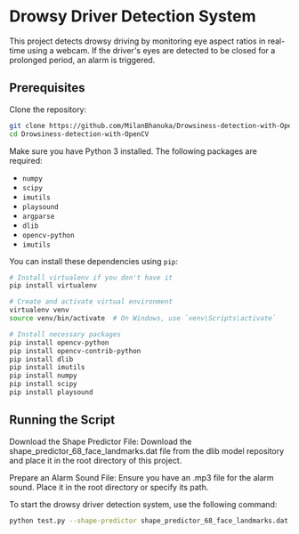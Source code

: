 # Drowsy Driver Detection System

This project detects drowsy driving by monitoring eye aspect ratios in real-time using a webcam. If the driver's eyes are detected to be closed for a prolonged period, an alarm is triggered.

## Prerequisites

Clone the repository:
```bash
git clone https://github.com/MilanBhanuka/Drowsiness-detection-with-OpenCV.git
cd Drowsiness-detection-with-OpenCV

```




Make sure you have Python 3 installed. The following packages are required:

- `numpy`
- `scipy`
- `imutils`
- `playsound`
- `argparse`
- `dlib`
- `opencv-python`
- `imutils`

You can install these dependencies using `pip`:

```bash
# Install virtualenv if you don't have it
pip install virtualenv

# Create and activate virtual environment
virtualenv venv
source venv/bin/activate  # On Windows, use `venv\Scripts\activate`

# Install necessary packages
pip install opencv-python
pip install opencv-contrib-python
pip install dlib
pip install imutils
pip install numpy
pip install scipy
pip install playsound

```



## Running the Script

Download the Shape Predictor File: Download the shape_predictor_68_face_landmarks.dat file from the dlib model repository and place it in the root directory of this project.

Prepare an Alarm Sound File: Ensure you have an .mp3 file for the alarm sound. Place it in the root directory or specify its path.

To start the drowsy driver detection system, use the following command:
```bash
python test.py --shape-predictor shape_predictor_68_face_landmarks.dat --alarm alarm.mp3
```
